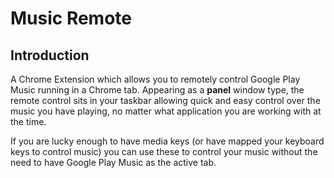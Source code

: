 # Music Remote

## Introduction
A Chrome Extension which allows you to remotely control Google Play Music running in a Chrome tab. Appearing as a **panel** window type, the remote control
sits in your taskbar allowing quick and easy control over the music you have playing, no matter what application you are working with at the time.

If you are lucky enough to have media keys (or have mapped your keyboard keys to control music) you can use these to control your music without the need to
have Google Play Music as the active tab.
